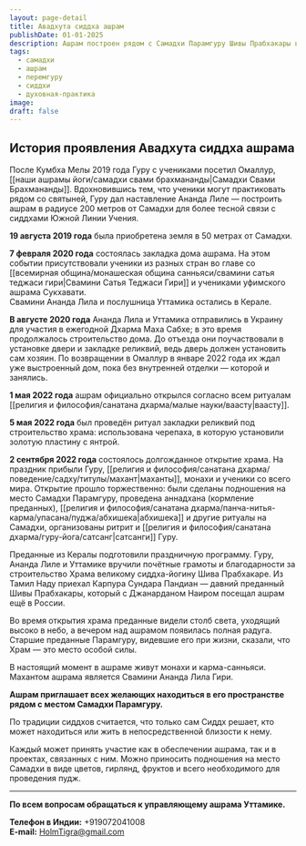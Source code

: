 ```yaml
---
layout: page-detail
title: Авадхута сиддха ашрам
publishDate: 01-01-2025
description: Ашрам построен рядом с Самадхи Парамгуру Шивы Прабхакары в Индии (штат Керала) для углублённой практики и связи с традицией сиддхов.
tags:
  - самадхи
  - ашрам
  - перемгуру
  - сиддхи
  - духовная-практика
image: 
draft: false
---
```

## История проявления Авадхута сиддха ашрама
После Кумбха Мелы 2019 года Гуру с учениками посетил Омаллур, [[наши ашрамы йоги/самадхи свами брахмананды|Самадхи Свами Брахмананды]]. Вдохновившись тем, что ученики могут практиковать рядом со святыней, Гуру дал наставление Ананда Лиле — построить ашрам в радиусе 200 метров от Самадхи для более тесной связи с сиддхами Южной Линии Учения.

**19 августа 2019 года** была приобретена земля в 50 метрах от Самадхи.

**7 февраля 2020 года** состоялась закладка дома ашрама. На этом событии присутствовали ученики из разных стран во главе со [[всемирная община/монашеская община санньяси/свамини сатья теджаси гири|Свамини Сатья Теджаси Гири]] и учениками уфимского ашрама Сукхавати.\
Свамини Ананда Лила и послушница Уттамика остались в Керале.

**В августе 2020 года** Ананда Лила и Уттамика отправились в Украину для участия в ежегодной Дхарма Маха Сабхе; в это время продолжалось строительство дома. До отъезда они поучаствовали в установке двери и закладке реликвий, ведь дверь должен установить сам хозяин. По возвращении в Омаллур в январе 2022 года их ждал уже выстроенный дом, пока без внутренней отделки — которой и занялись.

**1 мая 2022 года** ашрам официально открылся согласно всем ритуалам [[религия и философия/санатана дхарма/малые науки/ваасту|ваасту]].

**5 мая 2022 года** был проведён ритуал закладки реликвий под строительство храма: использована черепаха, в которую установили золотую пластину с янтрой.

**2 сентября 2022 года** состоялось долгожданное открытие храма. На праздник прибыли Гуру, [[религия и философия/санатана дхарма/поведение/садху/титулы/махант|маханты]], монахи и ученики со всего мира. Открытие прошло торжественно: были сделаны подношения на место Самадхи Парамгуру, проведена аннадхана (кормление преданных), [[религия и философия/санатана дхарма/панча-нитья-карма/упасана/пуджа/абхишека|абхишека]] и другие ритуалы на Самадхи, организованы ритрит и [[религия и философия/санатана дхарма/гуру-йога/сатсанг|сатсанги]] Гуру.

Преданные из Кералы подготовили праздничную программу. Гуру, Ананда Лиле и Уттамике вручили почётные грамоты и благодарности за строительство Храма великому сиддха-йогину Шива Прабхакаре. Из Тамил Наду приехал Карпура Сундара Пандиан — давний преданный Шивы Прабхакары, который с Джанарданом Наиром посещал ашрам ещё в России.

Во время открытия храма преданные видели столб света, уходящий высоко в небо, а вечером над ашрамом появилась полная радуга. Старшие преданные Парамгуру, видевшие его при жизни, сказали, что Храм — это место особой силы.

В настоящий момент в ашраме живут монахи и карма-санньяси. Махантом ашрама является Свамини Ананда Лила Гири.

**Ашрам приглашает всех желающих находиться в его пространстве рядом с местом Самадхи Парамгуру.**  

По традиции сиддхов считается, что только сам Сиддх решает, кто может находиться или жить в непосредственной близости к нему.

Каждый может принять участие как в обеспечении ашрама, так и в проектах, связанных с ним. Можно приносить подношения на место Самадхи в виде цветов, гирлянд, фруктов и всего необходимого для проведения пудж.

---

**По всем вопросам обращаться к управляющему ашрама Уттамике.**

**Телефон в Индии:** +919072041008  
**E-mail:** [HolmTigra@gmail.com](mailto:HolmTigra@gmail.com)